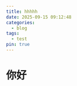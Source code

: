 ```yaml
---
title: hhhhh
date: 2025-09-15 09:12:48
categories:
  - blog
tags:
  - test
pin: true
---
```

# 你好




